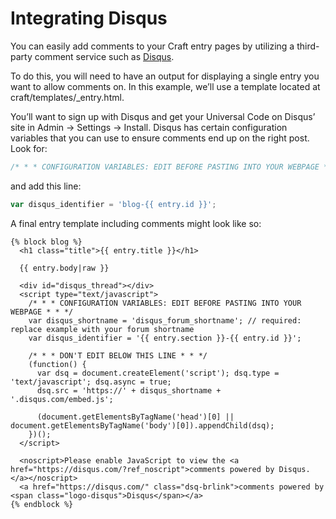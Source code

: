 # Integrating Disqus

You can easily add comments to your Craft entry pages by utilizing a third-party comment service such as [Disqus](https://disqus.com/).

To do this, you will need to have an output for displaying a single entry you want to allow comments on.  In this example, we’ll use a template located at craft/templates/_entry.html.

You’ll want to sign up with Disqus and get your Universal Code on Disqus’ site in Admin → Settings → Install. Disqus has certain configuration variables that you can use to ensure comments end up on the right post.  Look for:

```javascript
/* * * CONFIGURATION VARIABLES: EDIT BEFORE PASTING INTO YOUR WEBPAGE * * */
```

and add this line:

```javascript
var disqus_identifier = 'blog-{{ entry.id }}';
```

A final entry template including comments might look like so:

```twig
{% block blog %}
  <h1 class="title">{{ entry.title }}</h1>

  {{ entry.body|raw }}

  <div id="disqus_thread"></div>
  <script type="text/javascript">
    /* * * CONFIGURATION VARIABLES: EDIT BEFORE PASTING INTO YOUR WEBPAGE * * */
    var disqus_shortname = 'disqus_forum_shortname'; // required: replace example with your forum shortname
    var disqus_identifier = '{{ entry.section }}-{{ entry.id }}';

    /* * * DON'T EDIT BELOW THIS LINE * * */
    (function() {
      var dsq = document.createElement('script'); dsq.type = 'text/javascript'; dsq.async = true;
      dsq.src = 'https://' + disqus_shortname + '.disqus.com/embed.js';

      (document.getElementsByTagName('head')[0] || document.getElementsByTagName('body')[0]).appendChild(dsq);
    })();
  </script>

  <noscript>Please enable JavaScript to view the <a href="https://disqus.com/?ref_noscript">comments powered by Disqus.</a></noscript>
  <a href="https://disqus.com/" class="dsq-brlink">comments powered by <span class="logo-disqus">Disqus</span></a>
{% endblock %}
```